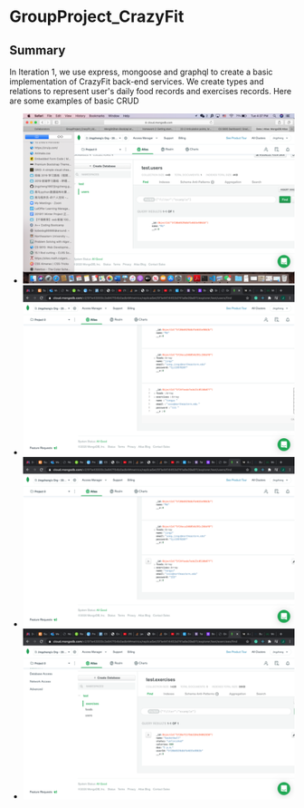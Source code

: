 # GroupProject_CrazyFit
## Summary
In Iteration 1, we use express, mongoose and graphql to create a basic implementation of CrazyFit back-end services. We create types and relations to represent user's daily food records and exercises records.
Here are some examples of basic CRUD
- ![1](/screenshots/connect.png)
- ![2](/screenshots/beforeEdit.png)
- ![3](/screenshots/afterEdit.png)
- ![4](/screenshots/successAdd.png)

